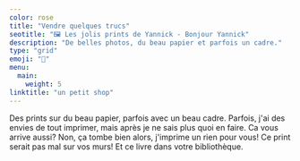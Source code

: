 ```yaml
---
color: rose
title: "Vendre quelques trucs"
seotitle: "🖼 Les jolis prints de Yannick - Bonjour Yannick"
description: "De belles photos, du beau papier et parfois un cadre."
type: "grid"
emoji: "💸"
menu:
  main:
    weight: 5
linktitle: "un petit shop"
---
```


Des prints sur du beau papier, parfois avec un beau cadre.
Parfois, j'ai des envies de tout imprimer, mais après je ne sais plus quoi en faire.
Ca vous arrive aussi? Non, ça tombe bien alors, j'imprime un rien pour vous!
Ce print serait pas mal sur vos murs! Et ce livre dans votre bibliothèque.
